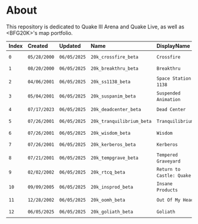 # About
This repository is dedicated to Quake III Arena and Quake Live, as well as &lt;BFG20K&gt;'s map portfolio.

[20k_crossfire_beta]: https://github.com/mcc85s/Q3A-Live/blob/main/Portfolio/bfg20k-crossfire.jpg
[20k_breakthru_beta]: https://github.com/mcc85s/Q3A-Live/blob/main/Portfolio/bfg20k-breakthru.jpg
[20k_ss1138_beta]: https://github.com/mcc85s/Q3A-Live/blob/main/Portfolio/bfg20k-spacestation1138.jpg
[20k_suspanim_beta]: https://github.com/mcc85s/Q3A-Live/blob/main/Portfolio/bfg20k-suspendedanimation.jpg
[20k_deadcenter_beta]: https://github.com/mcc85s/Q3A-Live/blob/main/Portfolio/bfg20k-deadcenter.jpg
[20k_tranquilibrium_beta]: https://github.com/mcc85s/Q3A-Live/blob/main/Portfolio/bfg20k-tranquilibrium.jpg
[20k_wisdom_beta]: https://github.com/mcc85s/Q3A-Live/blob/main/Portfolio/bfg20k-wisdom.jpg
[20k_kerberos_beta]: https://github.com/mcc85s/Q3A-Live/blob/main/Portfolio/bfg20k-kerberos.jpg
[20k_tempgrave_beta]: https://github.com/mcc85s/Q3A-Live/blob/main/Portfolio/bfg20k-temperedgraveyard.jpg
[20k_rtcq_beta]: https://github.com/mcc85s/Q3A-Live/blob/main/Portfolio/bfg20k-rtcq.jpg
[20k_insprod_beta]: https://github.com/mcc85s/Q3A-Live/blob/main/Portfolio/bfg20k-insaneproducts.jpg
[20k_oomh_beta]: https://github.com/mcc85s/Q3A-Live/blob/main/Portfolio/bfg20k-outofmyhead.jpg
[20k_goliath_beta]: https://github.com/mcc85s/Q3A-Live/blob/main/Portfolio/bfg20k-goliath.jpg
 
|Index|Created|Updated|Name|DisplayName|Image|Video|
|:-|:-|:-|:-|:-|:-|:-|
|`0`|`05/28/2000`|`06/05/2025`|`20k_crossfire_beta`|`Crossfire`|![20k_crossfire_beta]|https://youtu.be/mWi_hrfcgfs|
|`1`|`08/20/2000`|`06/05/2025`|`20k_breakthru_beta`|`Breakthru`|![20k_breakthru_beta]|https://youtu.be/eSjeo6kY9yc|
|`2`|`04/06/2001`|`06/05/2025`|`20k_ss1138_beta`|`Space Station 1138`|![20k_ss1138_beta]|https://youtu.be/4Lg5vPmpo10|
|`3`|`05/04/2001`|`06/05/2025`|`20k_suspanim_beta`|`Suspended Animation`|![20k_suspanim_beta]|https://youtu.be/vvnRqnjQxNE|
|`4`|`07/17/2023`|`06/05/2025`|`20k_deadcenter_beta`|`Dead Center`|![20k_deadcenter_beta]|https://youtu.be/Z5A-0XGKITk|
|`5`|`07/26/2001`|`06/05/2025`|`20k_tranquilibrium_beta`|`Tranquilibrium`|![20k_tranquilibrium_beta]|https://youtu.be/sGuWSFOXzRc|
|`6`|`07/26/2001`|`06/05/2025`|`20k_wisdom_beta`|`Wisdom`|![20k_wisdom_beta]|https://youtu.be/zXmumbVmkjk|
|`7`|`07/26/2001`|`06/05/2025`|`20k_kerberos_beta`|`Kerberos`|![20k_kerberos_beta]|https://youtu.be/ELWSzQrSDFU|
|`8`|`07/21/2001`|`06/05/2025`|`20k_tempgrave_beta`|`Tempered Graveyard`|![20k_tempgrave_beta]|https://youtu.be/hhjWlM6D58Y|
|`9`|`02/02/2002`|`06/05/2025`|`20k_rtcq_beta`|`Return to Castle: Quake`|![20k_rtcq_beta]|https://youtu.be/CEjYBmqeSsw|
|`10`|`09/09/2005`|`06/05/2025`|`20k_insprod_beta`|`Insane Products`|![20k_insprod_beta]|https://youtu.be/u4IqMQWNeMU|
|`11`|`12/28/2002`|`06/05/2025`|`20k_oomh_beta`|`Out Of My Head`|![20k_oomh_beta]|https://youtu.be/apPEjcEk_4U|
|`12`|`06/05/2025`|`06/05/2025`|`20k_goliath_beta`|`Goliath`|![20k_goliath_beta]|https://youtu.be/nk-gukq5xw4|

